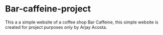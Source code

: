 # Bar-caffeine-project
This a a simple website of a coffee shop Bar Caffeine, this simple website is created for project purposes only by Arjay Acosta.
